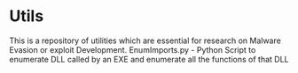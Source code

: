 # Utils
This is a repository of utilities which are essential for research on Malware Evasion or exploit Development.
EnumImports.py - Python Script to enumerate DLL called by an EXE and enumerate all the functions of that DLL
